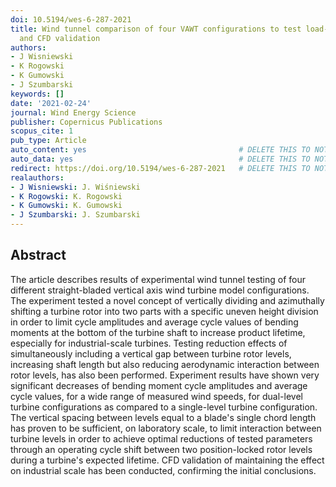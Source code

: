 ```yaml
---
doi: 10.5194/wes-6-287-2021
title: Wind tunnel comparison of four VAWT configurations to test load-limiting concept
  and CFD validation
authors:
- J Wisniewski
- K Rogowski
- K Gumowski
- J Szumbarski
keywords: []
date: '2021-02-24'
journal: Wind Energy Science
publisher: Copernicus Publications
scopus_cite: 1
pub_type: Article
auto_content: yes                                  # DELETE THIS TO NOT AUTO GENERATE CONTENT
auto_data: yes                                     # DELETE THIS TO NOT AUTO GENERATE METADATA
redirect: https://doi.org/10.5194/wes-6-287-2021   # DELETE THIS TO NOT REDIRECT
realauthors:
- J Wisniewski: J. Wiśniewski
- K Rogowski: K. Rogowski
- K Gumowski: K. Gumowski
- J Szumbarski: J. Szumbarski
---
```



## Abstract
The article describes results of experimental wind tunnel testing of four different straight-bladed vertical axis wind turbine model configurations. The experiment tested a novel concept of vertically dividing and azimuthally shifting a turbine rotor into two parts with a specific uneven height division in order to limit cycle amplitudes and average cycle values of bending moments at the bottom of the turbine shaft to increase product lifetime, especially for industrial-scale turbines. Testing reduction effects of simultaneously including a vertical gap between turbine rotor levels, increasing shaft length but also reducing aerodynamic interaction between rotor levels, has also been performed. Experiment results have shown very significant decreases of bending moment cycle amplitudes and average cycle values, for a wide range of measured wind speeds, for dual-level turbine configurations as compared to a single-level turbine configuration. The vertical spacing between levels equal to a blade's single chord length has proven to be sufficient, on laboratory scale, to limit interaction between turbine levels in order to achieve optimal reductions of tested parameters through an operating cycle shift between two position-locked rotor levels during a turbine's expected lifetime. CFD validation of maintaining the effect on industrial scale has been conducted, confirming the initial conclusions.
